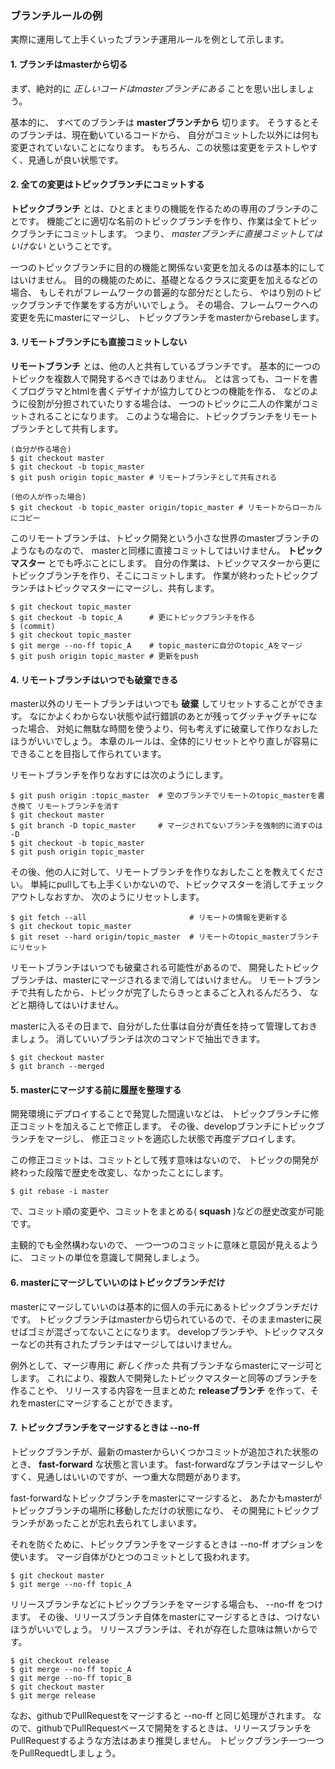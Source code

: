 ### ブランチルールの例

実際に運用して上手くいったブランチ運用ルールを例として示します。

#### 1. ブランチはmasterから切る

まず、絶対的に *正しいコードはmasterブランチにある* ことを思い出しましょう。

基本的に、 すべてのブランチは **masterブランチから** 切ります。
そうするとそのブランチは、現在動いているコードから、
自分がコミットした以外には何も変更されていないことになります。
もちろん、この状態は変更をテストしやすく、見通しが良い状態です。

#### 2. 全ての変更はトピックブランチにコミットする

**トピックブランチ** とは、ひとまとまりの機能を作るための専用のブランチのことです。
機能ごとに適切な名前のトピックブランチを作り、作業は全てトピックブランチにコミットします。
つまり、 *masterブランチに直接コミットしてはいけない* ということです。

一つのトピックブランチに目的の機能と関係ない変更を加えるのは基本的にしてはいけません。
目的の機能のために、基礎となるクラスに変更を加えるなどの場合、
もしそれがフレームワークの普遍的な部分だとしたら、
やはり別のトピックブランチで作業をする方がいいでしょう。
その場合、フレームワークへの変更を先にmasterにマージし、
トピックブランチをmasterからrebaseします。

#### 3. リモートブランチにも直接コミットしない

**リモートブランチ** とは、他の人と共有しているブランチです。
基本的に一つのトピックを複数人で開発するべきではありません。
とは言っても、コードを書くプログラマとhtmlを書くデザイナが協力してひとつの機能を作る、
などのように役割が分担されていたりする場合は、
一つのトピックに二人の作業がコミットされることになります。
このような場合に、トピックブランチをリモートブランチとして共有します。

```
(自分が作る場合)
$ git checkout master
$ git checkout -b topic_master
$ git push origin topic_master # リモートブランチとして共有される

(他の人が作った場合)
$ git checkout -b topic_master origin/topic_master # リモートからローカルにコピー
```

このリモートブランチは、トピック開発という小さな世界のmasterブランチのようなものなので、
masterと同様に直接コミットしてはいけません。
**トピックマスター** とでも呼ぶことにします。
自分の作業は、トピックマスターから更にトピックブランチを作り、そこにコミットします。
作業が終わったトピックブランチはトピックマスターにマージし、共有します。

```
$ git checkout topic_master
$ git checkout -b topic_A      # 更にトピックブランチを作る
$ (commit)
$ git checkout topic_master
$ git merge --no-ff topic_A    # topic_masterに自分のtopic_Aをマージ
$ git push origin topic_master # 更新をpush
```

#### 4. リモートブランチはいつでも破棄できる

master以外のリモートブランチはいつでも **破棄** してリセットすることができます。
なにかよくわからない状態や試行錯誤のあとが残ってグッチャグチャになった場合、
対処に無駄な時間を使うより、何も考えずに破棄して作りなおしたほうがいいでしょう。
本章のルールは、全体的にリセットとやり直しが容易にできることを目指して作られています。

リモートブランチを作りなおすには次のようにします。

```
$ git push origin :topic_master  # 空のブランチでリモートのtopic_masterを書き換て リモートブランチを消す
$ git checkout master
$ git branch -D topic_master     # マージされてないブランチを強制的に消すのは -D
$ git checkout -b topic_master
$ git push origin topic_master
```

その後、他の人に対して、リモートブランチを作りなおしたことを教えてください。
単純にpullしても上手くいかないので、トピックマスターを消してチェックアウトしなおすか、
次のようにリセットします。

```
$ git fetch --all                       # リモートの情報を更新する
$ git checkout topic_master
$ git reset --hard origin/topic_master  # リモートのtopic_masterブランチにリセット
```

リモートブランチはいつでも破棄される可能性があるので、
開発したトピックブランチは、masterにマージされるまで消してはいけません。
リモートブランチで共有したから、トピックが完了したらきっとまるごと入れるんだろう、
などと期待してはいけません。

masterに入るその日まで、自分がした仕事は自分が責任を持って管理しておきましょう。
消していいブランチは次のコマンドで抽出できます。

```
$ git checkout master
$ git branch --merged
```

#### 5. masterにマージする前に履歴を整理する

開発環境にデプロイすることで発覚した間違いなどは、
トピックブランチに修正コミットを加えることで修正します。
その後、developブランチにトピックブランチをマージし、
修正コミットを適応した状態で再度デプロイします。

この修正コミットは、コミットとして残す意味はないので、
トピックの開発が終わった段階で歴史を改変し、なかったことにします。

```
$ git rebase -i master
```

で、コミット順の変更や、コミットをまとめる( **squash** )などの歴史改変が可能です。

主観的でも全然構わないので、
一つ一つのコミットに意味と意図が見えるように、
コミットの単位を意識して開発しましょう。

#### 6. masterにマージしていいのはトピックブランチだけ

masterにマージしていいのは基本的に個人の手元にあるトピックブランチだけです。
トピックブランチはmasterから切られているので、そのままmasterに戻せばゴミが混ざってないことになります。
developブランチや、トピックマスターなどの共有されたブランチはマージしてはいけません。

例外として、マージ専用に *新しく作った* 共有ブランチならmasterにマージ可とします。
これにより、複数人で開発したトピックマスターと同等のブランチを作ることや、
リリースする内容を一旦まとめた **releaseブランチ** を作って、それをmasterにマージすることができます。

#### 7. トピックブランチをマージするときは --no-ff

トピックブランチが、最新のmasterからいくつかコミットが追加された状態のとき、 **fast-forward** な状態と言います。
fast-forwardなブランチはマージしやすく、見通しはいいのですが、一つ重大な問題があります。

fast-forwardなトピックブランチをmasterにマージすると、
あたかもmasterがトピックブランチの場所に移動しただけの状態になり、
その開発にトピックブランチがあったことが忘れ去られてしまいます。

それを防ぐために、トピックブランチをマージするときは --no-ff オプションを使います。
マージ自体がひとつのコミットとして扱われます。
```
$ git checkout master
$ git merge --no-ff topic_A
```

リリースブランチなどにトピックブランチをマージする場合も、 --no-ff をつけます。
その後、リリースブランチ自体をmasterにマージするときは、つけないほうがいいでしょう。
リリースブランチは、それが存在した意味は無いからです。

```
$ git checkout release
$ git merge --no-ff topic_A
$ git merge --no-ff topic_B
$ git checkout master
$ git merge release
```

なお、githubでPullRequestをマージすると --no-ff と同じ処理がされます。
なので、githubでPullRequestベースで開発をするときは、リリースブランチをPullRequestするような方法はあまり推奨しません。
トピックブランチ一つ一つをPullRequedtしましょう。
